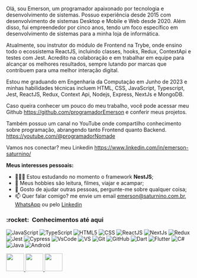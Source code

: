 Olá, sou Emerson, um programador apaixonado por tecnologia e desenvolvimento de sistemas. Possuo experiência desde 2015 com desenvolvimento de sistemas Desktop e Mobile e Web desde 2020. Além disso, fui empreendedor por cinco anos, tendo um foco específico em desenvolvimento de sistemas para a minha loja de informática.

Atualmente, sou instrutor do módulo de Frontend na Trybe, onde ensino todo o ecossistema ReactJS, incluindo classes, hooks, Redux, ContextApi e testes com Jest. Acredito na colaboração e em trabalhar em equipe para alcançar os melhores resultados, sempre lutando por marcas que contribuem para uma melhor interação digital.

Estou me graduando em Engenharia da Computação em Junho de 2023 e minhas habilidades técnicas incluem HTML, CSS, JavaScript, Typescript, Jest, ReactJS, Redux, Context Api, Nodejs, Express, NextJs e MongoDB.

Caso queira conhecer um pouco do meu trabalho, você pode acessar meu Github https://github.com/programadorEmerson e conferir meus projetos. 

Também possuo um canal no YouTube onde compartilho conhecimento sobre programação, abrangendo tanto Frontend quanto Backend.
https://youtube.com/@programadorNomade

Vamos nos conectar? meu Linkedin
https://www.linkedin.com/in/emerson-saturnino/


**Meus interesses pessoais:**


- 👨🏽‍💻 Estou estudando no momento o framework **NestJS**;
- 🤔 Meus hobbies são leitura, filmes, viajar e acampar;
- 💬 Gosto de ajudar outras pessoas, pergunte-me sobre qualquer coisa;
- 📫 Quer falar comigo? me envie um email emerson@saturnino.com.br, <a href="https://web.whatsapp.com/send?phone=5519982302626&text=Ol%C3%A1+vi+seu+perfil+no+github" target="_blank">WhatsApp</a> ou pelo <a href="https://www.linkedin.com/in/emerson-saturnino/" target="_blank">Linkedin</a>


<h3> :rocket: &nbsp;Conhecimentos até aqui </h3>


  ![JavaScript](https://img.shields.io/badge/-JavaScript-333333?style=flat&logo=javascript)
  ![TypeScript](https://img.shields.io/badge/-TypeScript-333333?style=flat&logo=typescript)
  ![HTML5](https://img.shields.io/badge/-HTML5-333333?style=flat&logo=HTML5)
  ![CSS](https://img.shields.io/badge/-CSS-333333?style=flat&logo=CSS3&logoColor=1572B6)
  ![ReactJS](https://img.shields.io/badge/-React-333333?style=flat&logo=react)
  ![NextJs](https://img.shields.io/badge/-NextJs-333333?style=flat&logo=nextJs)
  ![Redux](https://img.shields.io/badge/-redux-333333?style=flat&logo=redux)
  ![Jest](https://img.shields.io/badge/-Jest-333333?style=flat&logo=jest)
  ![Cypress](https://img.shields.io/badge/-Cypress-333333?style=flat&logo=cypress)
  ![VsCode](https://img.shields.io/badge/-VsCode-333333?style=flat&logo=visual-studio-code)
  ![VS](https://img.shields.io/badge/-Visual%20Studio-333333?style=flat&logo=visual-studio)
  ![Git](https://img.shields.io/badge/-Git-333333?style=flat&logo=git)
  ![GitHub](https://img.shields.io/badge/-GitHub-333333?style=flat&logo=github)
  ![Dart](https://img.shields.io/badge/-dart-333333?style=flat&logo=dart)
  ![Flutter](https://img.shields.io/badge/-flutter-333333?style=flat&logo=flutter) 
  ![C#](https://img.shields.io/badge/-csharp-333333?style=flat&logo=c)
  ![Java](https://img.shields.io/badge/-java-333333?style=flat&logo=java)
  ![Android](https://img.shields.io/badge/-Android-333333?style=flat&logo=android)


<a href="https://www.linkedin.com/in/emerson-saturnino/" target="_blank">
  <img src="https://i.ibb.co/Kx2GSrT/linkedin.png" width="48px" height="48px">
</a>
<a href="https://www.instagram.com/emerson_saturnino/" target="_blank">
  <img src="https://cdn.icon-icons.com/icons2/1211/PNG/512/1491579602-yumminkysocialmedia36_83067.png" width="48px" height="48px">
</a>
<a href="https://www.facebook.com/programador.emerson" target="_blank">
  <img src="https://cdn.icon-icons.com/icons2/642/PNG/512/facebook_icon-icons.com_59205.png" width="48px" height="48px">
</a>


